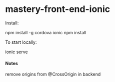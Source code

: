 # mastery-front-end-ionic

Install:

npm install -g cordova ionic
npm install

To start locally:

ionic serve

#### Notes

remove origins from @CrossOrigin in backend
